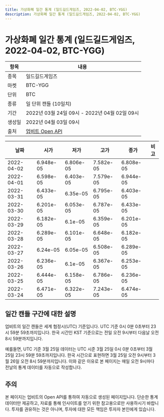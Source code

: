 ```yaml
---
title: 가상화폐 일간 통계 (일드길드게임즈, 2022-04-02, BTC-YGG)
description: 가상화폐 일간 통계 (일드길드게임즈, 2022-04-02, BTC-YGG)
---
```



가상화폐 일간 통계 (일드길드게임즈, 2022-04-02, BTC-YGG)
===

|항목|내용|
|--|--|
|종목|일드길드게임즈|
|마켓|BTC-YGG|
|단위|BTC|
|종류|일 단위 캔들 (10일치)|
|기간|2022년 03월 24일 09시 - 2022년 04월 02일 09시|
|생성일|2022년 04월 03일 09시|
|출처|[업비트 Open API](https://docs.upbit.com)|


|날짜|시가|저가|고가|종가|비고|
|--|--|--|--|--|--|
|2022-04-02|6.948e-05|6.806e-05|7.582e-05|6.808e-05|    |
|2022-04-01|6.598e-05|6.403e-05|7.579e-05|6.944e-05|    |
|2022-03-31|6.433e-05|6.35e-05|6.795e-05|6.403e-05|    |
|2022-03-30|6.201e-05|6.053e-05|6.787e-05|6.433e-05|    |
|2022-03-29|6.182e-05|6.1e-05|6.359e-05|6.201e-05|    |
|2022-03-28|6.289e-05|6.101e-05|6.648e-05|6.182e-05|    |
|2022-03-27|6.24e-05|6.05e-05|6.508e-05|6.289e-05|    |
|2022-03-26|6.236e-05|6.1e-05|6.367e-05|6.253e-05|    |
|2022-03-25|6.444e-05|6.158e-05|6.786e-05|6.236e-05|    |
|2022-03-24|6.471e-05|6.322e-05|7.243e-05|6.474e-05|    |


일간 캔들 구간에 대한 설명
---


업비트의 일간 캔들은 세계 협정시(UTC) 기준입니다. 
UTC 기준 0시 0분 0초부터 23시 59분 59초까지입니다. 
한국 시간인 KST 기준으로는 전일 오전 9시부터 다음날 오전 8시 59분까지입니다. 


예를들면, UTC 기준 3월 25일 데이터는 UTC 시준 3월 25일 0시 0분 0초부터 3월 25일 23시 59분 59초까지입니다. 
한국 시간으로 표현하면 3월 25일 오전 9시부터 3월 26일 오전 8시 59분까지입니다. 
이와 같은 이유로 본 페이지는 매일 오전 9시마다 전날의 통계 데이터를 자동으로 작성합니다. 


주의
---


본 페이지는 업비트의 Open API를 통하여 자동으로 생성된 페이지입니다. 
단순한 통계 데이터만 제공하고, 자료를 통해 인사이트를 얻기 위한 참고용으로만 사용하시기 바랍니다. 
투자를 권유하는 것은 아니며, 투자에 대한 모든 책임은 투자자 본인에게 있습니다. 
